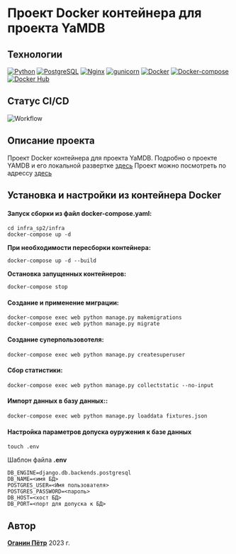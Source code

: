 # Проект Docker контейнера для проекта YaMDB
## Технологии
[![Python](https://img.shields.io/badge/-Python-464646?style=flat&logo=Python&logoColor=56C0C0&color=gray)](https://www.python.org/) [![PostgreSQL](https://img.shields.io/badge/-PostgreSQL-464646?style=flat&logo=PostgreSQL&logoColor=56C0C0&color=gray)](https://www.postgresql.org/) [![Nginx](https://img.shields.io/badge/-NGINX-464646?style=flat&logo=NGINX&logoColor=56C0C0&color=gray)](https://nginx.org/ru/) [![gunicorn](https://img.shields.io/badge/-gunicorn-464646?style=flat&logo=gunicorn&logoColor=56C0C0&color=gray)](https://gunicorn.org/) [![Docker](https://img.shields.io/badge/-Docker-464646?style=flat&logo=Docker&logoColor=56C0C0&color=gray)](https://www.docker.com/) [![Docker-compose](https://img.shields.io/badge/-Docker%20compose-464646?style=flat&logo=Docker&logoColor=56C0C0&color=gray)](https://www.docker.com/) [![Docker Hub](https://img.shields.io/badge/-Docker%20Hub-464646?style=flat&logo=Docker&logoColor=56C0C0&color=gray)](https://www.docker.com/products/docker-hub)
## Статус CI/CD
![Workflow](https://github.com/NECROshizo/yamdb_final/actions/workflows/yamdb_workflow.yml/badge.svg)

## Описание проекта
Проект Docker контейнера для проекта YaMDB. Подробно о проекте YAMDB и его локальной развертке [здесь](https://github.com/NECROshizo/yamdb_final/blob/master/api_yamdb/README.md)
Проект можно посмотреть по адрессу [здесь](http://130.193.40.103/api/v1/)

## Установка и настройки из контейнера Docker
#### Запуск сборки из файл docker-compose.yaml:

```
cd infra_sp2/infra
docker-compose up -d
```
**При необходимости пересборки контейнера:**
```
docker-compose up -d --build
```
**Остановка запущенных контейнеров:**
```
docker-compose stop 
```
#### Создание и применение миграции:
```
docker-compose exec web python manage.py makemigrations
docker-compose exec web python manage.py migrate
```
#### Создание суперпользовотеля:
```
docker-compose exec web python manage.py createsuperuser
```
#### Сбор статистики:
```
docker-compose exec web python manage.py collectstatic --no-input
```
#### Импорт данных в базу данных::
```
docker-compose exec web python manage.py loaddata fixtures.json
```
#### Настройка параметров допуска оуружения к базе данных
```
touch .env
```
Шаблон файла **.env**
```
DB_ENGINE=django.db.backends.postgresql
DB_NAME=<имя БД>
POSTGRES_USER=<Имя пользователя>
POSTGRES_PASSWORD=<пароль>
DB_HOST=<хост БД>
DB_PORT=<порт для допуска к БД>
```
## Автор
[**Оганин Пётр**](https://github.com/NECROshizo) 
2023 г.
